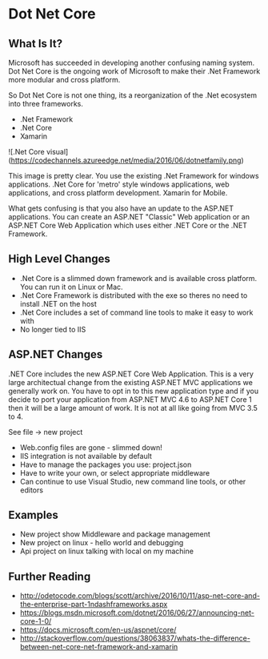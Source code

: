 # Dot Net Core

## What Is It?

Microsoft has succeeded in developing another confusing naming system. Dot Net Core
is the ongoing work of Microsoft to make their .Net Framework more modular and cross platform.

So Dot Net Core is not one thing, its a reorganization of the .Net ecosystem into three frameworks.

- .Net Framework
- .Net Core
- Xamarin

![.Net Core visual] (https://codechannels.azureedge.net/media/2016/06/dotnetfamily.png)

This image is pretty clear. You use the existing .Net Framework for windows applications. .Net Core for 'metro' style windows applications, web applications, and cross platform development. Xamarin for Mobile.

What gets confusing is that you also have an update to the ASP.NET applications. You can create an ASP.NET "Classic" Web application or an ASP.NET Core Web Application which uses either .NET Core or the .NET Framework.

## High Level Changes
- .Net Core is a slimmed down framework and is available cross platform. You can run it on Linux or Mac.
- .Net Core Framework is distributed with the exe so theres no need to install .NET on the host
- .Net Core includes a set of command line tools to make it easy to work with
- No longer tied to IIS

## ASP.NET Changes
.NET Core includes the new ASP.NET Core Web Application. This is a very large architectual change from the existing ASP.NET MVC applications we generally work on. You have to opt in to this new application type and if you decide to port your application from ASP.NET MVC 4.6 to ASP.NET Core 1 then it will be a large amount of work. It is not at all like going from MVC 3.5 to 4.

See file -> new project

- Web.config files are gone - slimmed down!
- IIS integration is not available by default
- Have to manage the packages you use: project.json
- Have to write your own, or select appropriate middleware
- Can continue to use Visual Studio, new command line tools, or other editors

## Examples

- New project show Middleware and package management
- New project on linux - hello world and debugging
- Api project on linux talking with local on my machine

## Further Reading

- http://odetocode.com/blogs/scott/archive/2016/10/11/asp-net-core-and-the-enterprise-part-1ndashframeworks.aspx
- https://blogs.msdn.microsoft.com/dotnet/2016/06/27/announcing-net-core-1-0/
- https://docs.microsoft.com/en-us/aspnet/core/
- http://stackoverflow.com/questions/38063837/whats-the-difference-between-net-core-net-framework-and-xamarin
